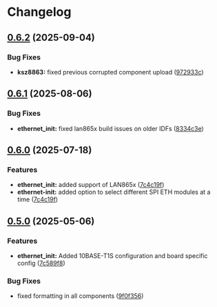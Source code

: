 # Changelog

## [0.6.2](https://github.com/espressif/esp-eth-drivers/compare/ethernet_init@v0.6.1...ethernet_init@v0.6.2) (2025-09-04)


### Bug Fixes

* **ksz8863:** fixed previous corrupted component upload ([972933c](https://github.com/espressif/esp-eth-drivers/commit/972933c0c907415fef26d3a1e5cda321b62834f7))

## [0.6.1](https://github.com/espressif/esp-eth-drivers/compare/ethernet_init@v0.6.0...ethernet_init@v0.6.1) (2025-08-06)


### Bug Fixes

* **ethernet_init:** fixed lan865x build issues on older IDFs ([8334c3e](https://github.com/espressif/esp-eth-drivers/commit/8334c3e9cc87618ddc49d0f6c00ef20f7e945ce9))

## [0.6.0](https://github.com/espressif/esp-eth-drivers/compare/ethernet_init@v0.5.0...ethernet_init@v0.6.0) (2025-07-18)


### Features

* **ethernet_init:** added support of LAN865x ([7c4c19f](https://github.com/espressif/esp-eth-drivers/commit/7c4c19fe6a942afd2db56a44c064ad1a9ef4d8a2))
* **ethernet-init:** added option to select different SPI ETH modules at a time ([7c4c19f](https://github.com/espressif/esp-eth-drivers/commit/7c4c19fe6a942afd2db56a44c064ad1a9ef4d8a2))

## [0.5.0](https://github.com/espressif/esp-eth-drivers/compare/ethernet_init@v0.4.0...ethernet_init@v0.5.0) (2025-05-06)


### Features

* **ethernet_init:** Added 10BASE-T1S configuration and board specific config ([7c589f8](https://github.com/espressif/esp-eth-drivers/commit/7c589f8dcf5a9852922927a410c55a0f295c9ad7))


### Bug Fixes

* fixed formatting in all components ([9f0f356](https://github.com/espressif/esp-eth-drivers/commit/9f0f356a4b1402c6c19787619288e0f84310464a))
